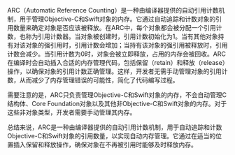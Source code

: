 ARC（Automatic Reference Counting）是一种由编译器提供的自动引用计数机制，用于管理Objective-C和Swift对象的内存。它通过自动追踪和计数对象的引用数量来确定对象是否应该被释放。在ARC中，每个对象都会被分配一个引用计数，也称为引用计数器。当对象被创建时，引用计数初始化为1。当有其他对象持有对该对象的强引用时，引用计数会增加；当持有该对象的强引用被释放时，引用计数会减少。当引用计数为0时，对象会被立即释放，占用的内存会被回收。ARC在编译时会自动插入合适的内存管理代码，包括保留（retain）和释放（release）操作，以确保对象的引用计数正确管理。这样，开发者无需手动管理对象的引用计数，从而减少了内存管理错误的可能性，简化了代码编写过程。

需要注意的是，ARC只负责管理Objective-C和Swift对象的内存，不会自动管理C结构体、Core Foundation对象以及其他非Objective-C和Swift对象的内存。对于这些非对象类型，开发者需要手动管理其内存。

总结来说，ARC是一种由编译器提供的自动引用计数机制，用于自动追踪和计数Objective-C和Swift对象的引用数量，以实现自动内存管理。它通过在适当的位置插入保留和释放操作，确保对象在不再被引用时能够及时释放内存。
> 
